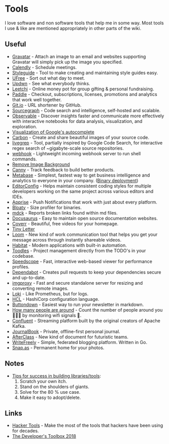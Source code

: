 # Tools

I love software and non software tools that help me in some way. Most tools I use & like are mentioned appropriately in other parts of the wiki.

## Useful

- [Gravatar](https://en.gravatar.com/) - Attach an image to an email and websites supporting Gravatar will simply pick up the image you specified.
- [Calendly](https://calendly.com/) - Schedule meetings.
- [Styleguide](http://hugeinc.github.io/styleguide) - Tool to make creating and maintaining style guides easy.
- [UFree](http://ufr.ee/) - Sort out what day to meet.
- [Updwn](http://updwn.co/) - See what everybody thinks.
- [Leetchi](https://www.leetchi.com/) - Online money pot for group gifting & personal fundraising.
- [Paddle](https://paddle.com) - Checkout, subscriptions, licenses, promotions and analytics that work well together.
- [Git.io](https://git.io/) - URL shortener by GitHub.
- [Sourcegraph](https://github.com/sourcegraph/sourcegraph#readme) - Code search and intelligence, self-hosted and scalable.
- [Observable](https://beta.observablehq.com/) - Discover insights faster and communicate more effectively with interactive notebooks for data analysis, visualization, and exploration.
- [Visualization of Google's autocomplete](https://anvaka.github.io/vs)
- [Carbon](https://carbon.now.sh/about/) - Create and share beautiful images of your source code.
- [livegrep](https://github.com/livegrep/livegrep) - Tool, partially inspired by Google Code Search, for interactive regex search of ~gigabyte-scale source repositories.
- [webhook](https://github.com/adnanh/webhook) - Lightweight incoming webhook server to run shell commands.
- [Remove Image Background](https://www.remove.bg/)
- [Canny](https://canny.io) - Track feedback to build better products.
- [Metabase](https://github.com/metabase/metabase) - Simplest, fastest way to get business intelligence and analytics to everyone in your company. ([Binary deployment](https://github.com/metabase/metabase-deploy))
- [EditorConfig](https://editorconfig.org/) - Helps maintain consistent coding styles for multiple developers working on the same project across various editors and IDEs.
- [Apprise](https://github.com/caronc/apprise) - Push Notifications that work with just about every platform.
- [Bloaty](https://github.com/google/bloaty) - Size profiler for binaries.
- [mdck](https://github.com/ctm/mdck) - Reports broken links found within md files.
- [Docusaurus](https://github.com/facebook/docusaurus) - Easy to maintain open source documentation websites.
- [Coverr](http://www.coverr.co/) - Beautiful, free videos for your homepage.
- [Tiny Letter](https://tinyletter.com)
- [Loom](https://www.useloom.com/) - New kind of work communication tool that helps you get your message across through instantly shareable videos.
- [Habitat](https://github.com/habitat-sh/habitat) - Modern applications with built-in automation.
- [Toodles](https://github.com/aviaviavi/toodles) - Project management directly from the TODO's in your codebase.
- [Speedscope](https://github.com/jlfwong/speedscope) - Fast, interactive web-based viewer for performance profiles.
- [Dependabot](https://dependabot.com/) - Creates pull requests to keep your dependencies secure and up-to-date.
- [imgproxy](https://github.com/DarthSim/imgproxy) - Fast and secure standalone server for resizing and converting remote images.
- [Loki](https://github.com/grafana/loki) - Like Prometheus, but for logs.
- [HCL](https://github.com/hashicorp/hcl) - HashiCorp configuration language.
- [Buttondown](https://buttondown.email/) - Easiest way to run your newsletter in markdown.
- [How many people are around](https://github.com/schollz/howmanypeoplearearound) - Count the number of people around you 👨‍👨‍👦 by monitoring wifi signals 📡.
- [Confluent](https://www.confluent.io/) - Streaming platform built by the original creators of Apache Kafka.
- [JournalBook](https://github.com/trys/JournalBook) - Private, offline-first personal journal.
- [AfterClass](https://afterclass.co/) - New kind of document for futuristic teams.
- [WriteFreely](https://github.com/writeas/writefreely) - Simple, federated blogging platform. Written in Go.
- [Snap.as](https://snap.as/) - Permanent home for your photos.

## Notes

- [Tips for success in building libraries/tools](https://youtu.be/oiNtnehlaTo?t=2861):
  1. Scratch your own itch.
  2. Stand on the shoulders of giants.
  3. Solve for the 80 % use case.
  4. Make it easy to adopt/delete.

## Links

- [Hacker Tools](https://hacker-tools.github.io/) - Make the most of the tools that hackers have been using for decades.
- [The Developer's Toolbox 2018](https://medium.com/mobile-quality/the-developers-toolbox-daaaa875081e)
